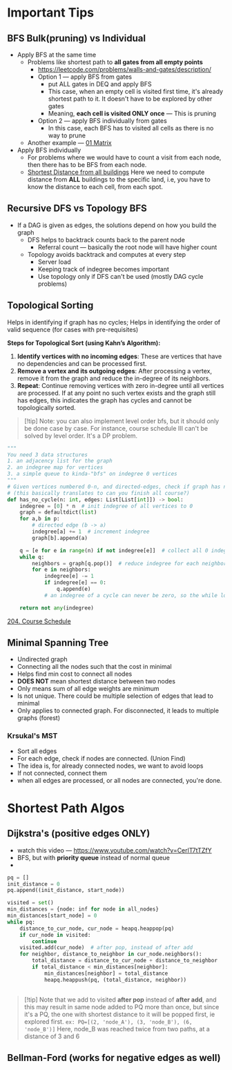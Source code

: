 # Important Tips
## BFS Bulk(pruning) vs Individual
- Apply BFS at the same time
	- Problems like shortest path to **all gates from all empty points**
		- https://leetcode.com/problems/walls-and-gates/description/ 
		- Option 1 — apply BFS from gates
			- put ALL gates in DEQ and apply BFS
			- This case, when an empty cell is visited first time, it's already shortest path to it. It doesn't have to be explored by other gates
			- Meaning, **each cell is visited ONLY once** — This is pruning
		- Option 2 — apply BFS individually from gates
			- In this case, each BFS has to visited all cells as there is no way to prune
	- Another example — [01 Matrix](https://leetcode.com/problems/01-matrix/description/)
- Apply BFS individually 
	- For problems where we would have to count a visit from each node, then there has to be BFS from each node.
	- [Shortest Distance from all buildings](https://leetcode.com/problems/shortest-distance-from-all-buildings/description/) Here we need to compute distance from **ALL** buildings to the specific land, i.e, you have to know the distance to each cell, from each spot. 

## Recursive DFS vs Topology BFS
- If a DAG is given as edges, the solutions depend on how you build the graph
	- DFS helps to backtrack counts back to the parent node
		- Referral count — basically the root node will have higher count
	- Topology avoids backtrack and computes at every step
		- Server load 
		- Keeping track of indegree becomes important
		- Use topology only if DFS can't be used (mostly DAG cycle problems)
## Topological Sorting
Helps in identifying if graph has no cycles; Helps in identifying the order of valid sequence (for cases with pre-requisites)

**Steps for Topological Sort (using Kahn’s Algorithm):**
1. **Identify vertices with no incoming edges**: These are vertices that have no dependencies and can be processed first.
2. **Remove a vertex and its outgoing edges**: After processing a vertex, remove it from the graph and reduce the in-degree of its neighbors.
3. **Repeat**: Continue removing vertices with zero in-degree until all vertices are processed. If at any point no such vertex exists and the graph still has edges, this indicates the graph has cycles and cannot be topologically sorted.

 > [!tip] Note: you can also implement level order bfs, but it should only be done case by case. For instance, course schedule III can't be solved by level order. It's a DP problem.

```python
"""
You need 3 data structures
1. an adjacency list for the graph
2. an indegree map for vertices
3. a simple queue to kinda-"bfs" on indegree 0 vertices
"""
# Given vertices numbered 0-n, and directed-edges, check if graph has no cycle
# (this basically translates to can you finish all course?)
def has_no_cycle(n: int, edges: List[List[int]]) -> bool:
    indegree = [0] * n  # init indegree of all vertices to 0
    graph = defaultdict(list)
    for a,b in p:
        # directed edge (b -> a)
        indegree[a] += 1  # increment indegree
        graph[b].append(a)

    q = [e for e in range(n) if not indegree[e]]  # collect all 0 indegree vertices
    while q:
        neighbors = graph[q.pop()]  # reduce indegree for each neighbors
        for e in neighbors:
            indegree[e] -= 1
            if indegree[e] == 0:  
                q.append(e)
            # an indegree of a cycle can never be zero, so the while loop never goes into infinite loop

    return not any(indegree)
```
[204. Course Schedule](https://leetcode.com/problems/course-schedule/description/)

## Minimal Spanning Tree
- Undirected graph
- Connecting all the nodes such that the cost in minimal 
- Helps find min cost to connect all nodes
- **DOES NOT** mean shortest distance between two nodes
- Only means sum of all edge weights are minimum
- Is not unique. There could be multiple selection of edges that lead to minimal
- Only applies to connected graph. For disconnected, it leads to multiple graphs (forest) 
### Krsukal's MST
- Sort all edges
- For each edge, check if nodes are connected. (Union Find)
- The idea is, for already connected nodes, we want to avoid loops
- If not connected, connect them
- when all edges are processed, or all nodes are connected, you're done.

# Shortest Path Algos

## Dijkstra's (positive edges ONLY)
- watch this video — https://www.youtube.com/watch?v=CerlT7tTZfY 
- BFS, but with **priority queue** instead of normal queue
- 
```python
pq = []
init_distance = 0
pq.append((init_distance, start_node))

visited = set()
min_distances = {node: inf for node in all_nodes}
min_distances[start_node] = 0
while pq:
	distance_to_cur_node, cur_node = heapq.heappop(pq)
	if cur_node in visited:
		continue
	visited.add(cur_node)  # after pop, instead of after add
	for neighbor, distance_to_neighbor in cur_node.neighbors():
		total_distance = distance_to_cur_node + distance_to_neighbor
		if total_distance < min_distances[neighbor]:
			min_distances[neighbor] = total_distance
			heapq.heappush(pq, (total_distance, neighbor))	
		
```

> [!tip] Note that we add to visited **after pop** instead of **after add**, and this may result in same node added to PQ more than once, but since it's a PQ, the one with shortest distance to it will be popped first, ie explored first. `ex: PQ=[(2, 'node_A'), (3, 'node_B'), (6, 'node_B')]` Here, node_B was reached twice from two paths, at a distance of 3 and 6

## Bellman-Ford (works for negative edges as well)
